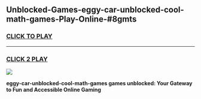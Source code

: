 
## Unblocked-Games-eggy-car-unblocked-cool-math-games-Play-Online-#8gmts
<h3>
<a href="https://premium.freeplayer.one?title=eggy-car-unblocked-cool-math-games&ref=27F">CLICK TO PLAY</a></h3>
<hr>

<h3>
<a href="https://premium.freeplayer.one?title=eggy-car-unblocked-cool-math-games&ref=27F">CLICK 2 PLAY</a>
  
</h3>

<a href="https://premium.freeplayer.one?title=eggy-car-unblocked-cool-math-games&ref=27F"><img src="https://clearcache.store/games.png"></a>


**eggy-car-unblocked-cool-math-games games unblocked: Your Gateway to Fun and Accessible Online Gaming**
